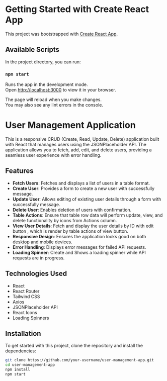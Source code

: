 # Getting Started with Create React App

This project was bootstrapped with [Create React App](https://github.com/facebook/create-react-app).

## Available Scripts

In the project directory, you can run:

### `npm start`

Runs the app in the development mode.\
Open [http://localhost:3000](http://localhost:3000) to view it in your browser.

The page will reload when you make changes.\
You may also see any lint errors in the console.

# User Management Application

This is a responsive CRUD (Create, Read, Update, Delete) application built with React that manages users using the JSONPlaceholder API. The application allows you to fetch, add, edit, and delete users, providing a seamless user experience with error handling.

## Features

- **Fetch Users**: Fetches and displays a list of users in a table format.
- **Create User**: Provides a form to create a new user with successfully message.
- **Update User**: Allows editing of existing user details through a form with successfully message.
- **Delete User**: Enables deletion of users with confirmation.
- **Table Actions**: Ensure that table row data will perform update, view, and delete functionality by icons from Actions column.
- **View User Details**: Fetch and display the user details by ID with edit button , which is render by table actions of view  button.
- **Responsive Design**: Ensures the application looks good on both desktop and mobile devices.
- **Error Handling**: Displays error messages for failed API requests.
- **Loading Spinner**: Create and Shows a loading spinner while API requests are in progress.

## Technologies Used

- React
- React Router
- Tailwind CSS
- Axios
- JSONPlaceholder API
- React Icons
- Loading Spinners

## Installation

To get started with this project, clone the repository and install the dependencies:

```bash
git clone https://github.com/your-username/user-management-app.git
cd user-management-app
npm install
npm start
```